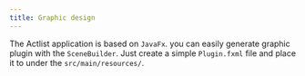 ```yaml
---
title: Graphic design
---
```


The Actlist application is based on `JavaFx`. you can easily generate graphic plugin with the `SceneBuilder`. Just create a simple `Plugin.fxml` file and place it to under the `src/main/resources/`.
